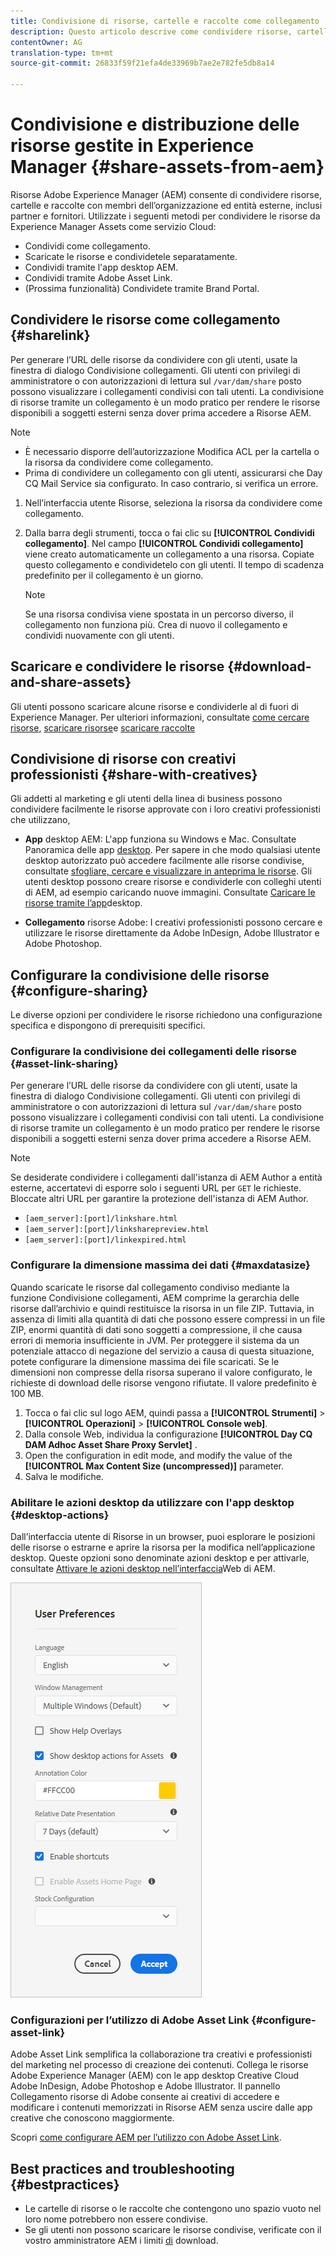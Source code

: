 ```yaml
---
title: Condivisione di risorse, cartelle e raccolte come collegamento
description: Questo articolo descrive come condividere risorse, cartelle e raccolte in Experience Manager Assets come collegamento ipertestuale.
contentOwner: AG
translation-type: tm+mt
source-git-commit: 26833f59f21efa4de33969b7ae2e782fe5db8a14

---
```



# Condivisione e distribuzione delle risorse gestite in Experience Manager {#share-assets-from-aem}

Risorse Adobe Experience Manager (AEM) consente di condividere risorse, cartelle e raccolte con membri dell’organizzazione ed entità esterne, inclusi partner e fornitori. Utilizzate i seguenti metodi per condividere le risorse da Experience Manager Assets come servizio Cloud:

* Condividi come collegamento.
* Scaricate le risorse e condividetele separatamente.
* Condividi tramite l&#39;app desktop AEM.
* Condividi tramite Adobe Asset Link.
* (Prossima funzionalità) Condividete tramite Brand Portal.

## Condividere le risorse come collegamento {#sharelink}

Per generare l’URL delle risorse da condividere con gli utenti, usate la finestra di dialogo Condivisione collegamenti. Gli utenti con privilegi di amministratore o con autorizzazioni di lettura sul `/var/dam/share` posto possono visualizzare i collegamenti condivisi con tali utenti. La condivisione di risorse tramite un collegamento è un modo pratico per rendere le risorse disponibili a soggetti esterni senza dover prima accedere a Risorse AEM.

>[!NOTE]
>
>* È necessario disporre dell’autorizzazione Modifica ACL per la cartella o la risorsa da condividere come collegamento.
>* Prima di condividere un collegamento con gli utenti, assicurarsi che Day CQ Mail Service sia configurato. In caso contrario, si verifica un errore.


1. Nell’interfaccia utente Risorse, seleziona la risorsa da condividere come collegamento.
1. Dalla barra degli strumenti, tocca o fai clic su **[!UICONTROL Condividi collegamento]**. Nel campo **[!UICONTROL Condividi collegamento]** viene creato automaticamente un collegamento a una risorsa. Copiate questo collegamento e condividetelo con gli utenti. Il tempo di scadenza predefinito per il collegamento è un giorno.

   >[!NOTE]
   >
   >Se una risorsa condivisa viene spostata in un percorso diverso, il collegamento non funziona più. Crea di nuovo il collegamento e condividi nuovamente con gli utenti.

<!--
## Share assets as a link {#sharelink}

To generate the URL for assets you want to share with users, use the Link Sharing dialog. Users with administrator privileges or with read permissions at `/var/dam/share` location are able to view the links shared with them. Sharing assets through a link is a convenient way of making resources available to external parties without them having to first log in to AEM Assets.

>[!NOTE]
>
>* You need Edit ACL permission on the folder or the asset that you want to share as a link.
>* Before you share a link with users, ensure that Day CQ Mail Service is configured. Otherwise, an error occurs.

1. In the Assets user interface, select the asset to share as a link.
1. From the toolbar, click/tap the **[!UICONTROL Share Link]**.

   An asset link is auto-created in the **[!UICONTROL Share Link]** field. Copy this link and share it with the users. The default expiration time for the link is one day.

   Alternatively, proceed to perform steps 3-7 of this procedure to add email recipients, configure the expiration time for the link, and send it from the dialog.

   >[!NOTE]
   >
   >If a shared asset is moved to a different location, its link stops working. Re-create the link and re-share with the users.

1. From the web console, open the **[!UICONTROL Day CQ Link Externalizer]** configuration and modify the following properties in the **[!UICONTROL Domains]** field with the values mentioned against each:

    * local
    * author
    * publish

   For the local and author properties, provide the URL for the local and author instance respectively. Both local and author properties have the same value if you run a single AEM author instance. For publish, provide the URL for the publish instance.

1. In the email address box of the **[!UICONTROL Link Sharing]** dialog, type the email ID of the user you want to share the link with. You can also share the link with multiple users.

   If the user is a member of your organization, select the user's email ID from the suggested email IDs that appear in the list below the typing area. For an external user, type the complete email ID and then select it from the list.

   To enable emails to be sent out to users, configure the SMTP server details in [Day CQ Mail Service](/help/assets/configure-asset-sharing.md#configmailservice).

   >[!NOTE]
   >
   >If you enter an email ID of a user that is not a member of your organization, the words "External User" are prefixed with the email ID of the user.

1. In the **[!UICONTROL Subject]** box, enter a subject for the asset you want to share.
1. In the **[!UICONTROL Message]** box, enter an optional message.
1. In the **[!UICONTROL Expiration]** field, specify an expiration date and time for the link using the date picker. By default, the expiration date is set for a week from the date you share the link.
1. To let users download the original image along with the renditions, select **[!UICONTROL Allow download of original file]**.

   >[!NOTE]
   >
   >By default, users can only download the renditions of the asset that you share as a link.

1. Click **[!UICONTROL Share]**. A message confirms that the link is shared with the users through an email.
1. To view the shared asset, click/tap the link in the email that is sent to the user. The shared asset is displayed in the **[!UICONTROL Adobe Marketing Cloud]** page.

   To toggle to the list view, click/tap the layout icon in the toolbar.

1. To generate a preview of the asset, click/tap the shared asset. To close the preview and return to the **[!UICONTROL Marketing Cloud]** page, click/tap **[!UICONTROL Back]** in the toolbar. If you have shared a folder, click/tap **[!UICONTROL Parent Folder]** to return to the parent folder.

   >[!NOTE]
   >
   >AEM supports generating the preview of assets of these MIME types: JPG, PNG, GIF, BMP, INDD, PDF, and PPT. You can only download the assets of the other MIME types.

1. To download the shared asset, click/tap **[!UICONTROL Select]** from the toolbar, click/tap the asset, and then click/tap **[!UICONTROL Download]** from the toolbar.
1. To view the assets you shared as links, go to the Assets user interface and click/tap the GlobalNav icon. Choose **[!UICONTROL Navigation]** from the list to display the Navigation pane.
1. From the Navigation pane, choose **[!UICONTROL Shared Links]** to display a list of shared assets.
1. To un-share an asset, select it and tap/click **[!UICONTROL Unshare]** from the toolbar.

A message confirms that you unshared the asset. In addition, the entry for the asset is removed from the list.
-->

## Scaricare e condividere le risorse {#download-and-share-assets}

Gli utenti possono scaricare alcune risorse e condividerle al di fuori di Experience Manager. Per ulteriori informazioni, consultate [come cercare risorse](/help/assets/search-assets.md), [scaricare risorse](/help/assets/download-assets-from-aem.md)e [scaricare raccolte](manage-collections.md#download-a-collection)

## Condivisione di risorse con creativi professionisti {#share-with-creatives}

Gli addetti al marketing e gli utenti della linea di business possono condividere facilmente le risorse approvate con i loro creativi professionisti che utilizzano,

* **App** desktop AEM: L&#39;app funziona su Windows e Mac. Consultate Panoramica delle app [desktop](https://docs.adobe.com/content/help/it-IT/experience-manager-desktop-app/using/introduction.html). Per sapere in che modo qualsiasi utente desktop autorizzato può accedere facilmente alle risorse condivise, consultate [sfogliare, cercare e visualizzare in anteprima le risorse](https://docs.adobe.com/content/help/en/experience-manager-desktop-app/using/using.html#browse-search-preview-assets). Gli utenti desktop possono creare risorse e condividerle con colleghi utenti di AEM, ad esempio caricando nuove immagini. Consultate [Caricare le risorse tramite l’app](https://docs.adobe.com/content/help/en/experience-manager-desktop-app/using/using.html#upload-and-add-new-assets-to-aem)desktop.

* **Collegamento** risorse Adobe: I creativi professionisti possono cercare e utilizzare le risorse direttamente da Adobe InDesign, Adobe Illustrator e Adobe Photoshop.

## Configurare la condivisione delle risorse {#configure-sharing}

Le diverse opzioni per condividere le risorse richiedono una configurazione specifica e dispongono di prerequisiti specifici.

### Configurare la condivisione dei collegamenti delle risorse {#asset-link-sharing}

<!-- TBD: Web Console is not there so how to configure Day CQ email service? Or is it not required now? -->

Per generare l’URL delle risorse da condividere con gli utenti, usate la finestra di dialogo Condivisione collegamenti. Gli utenti con privilegi di amministratore o con autorizzazioni di lettura sul `/var/dam/share` posto possono visualizzare i collegamenti condivisi con tali utenti. La condivisione di risorse tramite un collegamento è un modo pratico per rendere le risorse disponibili a soggetti esterni senza dover prima accedere a Risorse AEM.

>[!NOTE]
>
>Se desiderate condividere i collegamenti dall&#39;istanza di AEM Author a entità esterne, accertatevi di esporre solo i seguenti URL per `GET` le richieste. Bloccate altri URL per garantire la protezione dell&#39;istanza di AEM Author.
>* `[aem_server]:[port]/linkshare.html`
>* `[aem_server]:[port]/linksharepreview.html`
>* `[aem_server]:[port]/linkexpired.html`


<!--
## Configure Day CQ mail service {#configmailservice}

Before you can share assets as links, configure the email service.

1. Click or tap the AEM logo, and then navigate to **[!UICONTROL Tools]** &gt; **[!UICONTROL Operations]** &gt; **[!UICONTROL Web Console]**.
1. From the list of services, locate **[!UICONTROL Day CQ Mail Service]**.
1. Click the **[!UICONTROL Edit]** icon beside the service, and configure the following parameters for **Day CQ Mail Service]** with the details mentioned against their names:

    * SMTP server host name: email server host name
    * SMTP server port: email server port
    * SMTP user: email server user name
    * SMTP password: email server password

1. Click/tap **[!UICONTROL Save]**.
-->

### Configurare la dimensione massima dei dati {#maxdatasize}

Quando scaricate le risorse dal collegamento condiviso mediante la funzione Condivisione collegamenti, AEM comprime la gerarchia delle risorse dall’archivio e quindi restituisce la risorsa in un file ZIP. Tuttavia, in assenza di limiti alla quantità di dati che possono essere compressi in un file ZIP, enormi quantità di dati sono soggetti a compressione, il che causa errori di memoria insufficiente in JVM. Per proteggere il sistema da un potenziale attacco di negazione del servizio a causa di questa situazione, potete configurare la dimensione massima dei file scaricati. Se le dimensioni non compresse della risorsa superano il valore configurato, le richieste di download delle risorse vengono rifiutate. Il valore predefinito è 100 MB.

1. Tocca o fai clic sul logo AEM, quindi passa a **[!UICONTROL Strumenti]** > **[!UICONTROL Operazioni]** > **[!UICONTROL Console web]**.
1. Dalla console Web, individua la configurazione **[!UICONTROL Day CQ DAM Adhoc Asset Share Proxy Servlet]** .
1. Open the configuration in edit mode, and modify the value of the **[!UICONTROL Max Content Size (uncompressed)]** parameter.
1. Salva le modifiche.

<!--
Add content or link about how to configure sharing via BP, DA, AAL, etc.
-->

### Abilitare le azioni desktop da utilizzare con l&#39;app desktop {#desktop-actions}

Dall’interfaccia utente di Risorse in un browser, puoi esplorare le posizioni delle risorse o estrarne e aprire la risorsa per la modifica nell’applicazione desktop. Queste opzioni sono denominate azioni desktop e per attivarle, consultate [Attivare le azioni desktop nell’interfaccia](https://docs.adobe.com/help/en/experience-manager-desktop-app/using/using.html#desktopactions-v2)Web di AEM.

![Abilitare le azioni desktop a essere utilizzate come scelte rapide quando si lavora con l&#39;app desktop](assets/enable_desktop_actions.png)

### Configurazioni per l’utilizzo di Adobe Asset Link {#configure-asset-link}

Adobe Asset Link semplifica la collaborazione tra creativi e professionisti del marketing nel processo di creazione dei contenuti. Collega le risorse Adobe Experience Manager (AEM) con le app desktop Creative Cloud Adobe InDesign, Adobe Photoshop e Adobe Illustrator. Il pannello Collegamento risorse di Adobe consente ai creativi di accedere e modificare i contenuti memorizzati in Risorse AEM senza uscire dalle app creative che conoscono maggiormente.

Scopri [come configurare AEM per l’utilizzo con Adobe Asset Link](https://helpx.adobe.com/enterprise/using/configure-aem-assets-for-asset-link.html).

## Best practices and troubleshooting {#bestpractices}

* Le cartelle di risorse o le raccolte che contengono uno spazio vuoto nel loro nome potrebbero non essere condivise.
* Se gli utenti non possono scaricare le risorse condivise, verificate con il vostro amministratore AEM i limiti [di](#maxdatasize) download.

<!--
* If you cannot send email with links to shared assets or if the other users cannot receive your email, check with your AEM administrator if the [email service](/help/assets/configure-asset-sharing.md#configmailservice) is configured or not. 
* If you cannot share assets using link sharing functionality, ensure that you have the appropriate permissions. See [share assets](#sharelink).
-->

<!--
Add content or link about how to share using Brand Portal when it is available on Cloud Service.
-->
